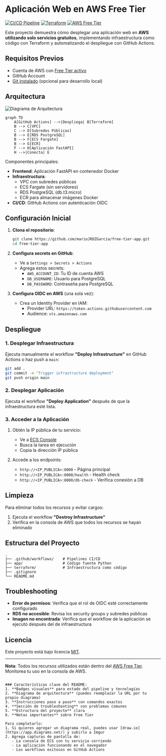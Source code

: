 #  Aplicación Web en AWS Free Tier

[![CI/CD Pipeline](https://github.com/marioJRDZGarcia/free-tier-app/actions/workflows/deploy-infra.yml/badge.svg)](https://github.com/marioJRDZGarcia/free-tier-app/actions)
[![Terraform](https://img.shields.io/badge/terraform-1.5%2B-blue.svg)](https://www.terraform.io/)
[![AWS Free Tier](https://img.shields.io/badge/AWS-Free%20Tier-orange.svg)](https://aws.amazon.com/free/)

Este proyecto demuestra cómo desplegar una aplicación web en **AWS utilizando solo servicios gratuitos**, implementando infraestructura como código con Terraform y automatizando el despliegue con GitHub Actions.

##  Requisitos Previos

- Cuenta de AWS con [Free Tier activo](https://aws.amazon.com/free/)
- GitHub Account
- [Git instalado](https://git-scm.com/downloads) (opcional para desarrollo local)

##  Arquitectura

![Diagrama de Arquitectura](https://i.imgur.com/JKQ4l5A.png)

```mermaid
graph TD
    A[GitHub Actions] -->|Despliega| B[Terraform]
    B --> C[VPC]
    C --> D[Subredes Públicas]
    B --> E[RDS PostgreSQL]
    B --> F[ECS Fargate]
    B --> G[ECR]
    F --> H[Aplicación FastAPI]
    H -->|Conecta| E
```

Componentes principales:
- **Frontend**: Aplicación FastAPI en contenedor Docker
- **Infraestructura**: 
  - VPC con subredes públicas
  - ECS Fargate (sin servidores)
  - RDS PostgreSQL (db.t3.micro)
  - ECR para almacenar imágenes Docker
- **CI/CD**: GitHub Actions con autenticación OIDC

##  Configuración Inicial

1. **Clona el repositorio**:
   ```bash
   git clone https://github.com/marioJRDZGarcia/free-tier-app.git
   cd free-tier-app
   ```

2. **Configura secrets en GitHub**:
   - Ve a `Settings > Secrets > Actions`
   - Agrega estos secrets:
     - `AWS_ACCOUNT_ID`: Tu ID de cuenta AWS
     - `DB_USERNAME`: Usuario para PostgreSQL
     - `DB_PASSWORD`: Contraseña para PostgreSQL

3. **Configura OIDC en AWS** (una sola vez):
   - Crea un Identity Provider en IAM:
     - Provider URL: `https://token.actions.githubusercontent.com`
     - Audience: `sts.amazonaws.com`

##  Despliegue

### 1. Desplegar Infraestructura
Ejecuta manualmente el workflow **"Deploy Infrastructure"** en GitHub Actions o haz push a `main`:
```bash
git add .
git commit -m "Trigger infrastructure deployment"
git push origin main
```

### 2. Desplegar Aplicación
Ejecuta el workflow **"Deploy Application"** después de que la infraestructura esté lista.

### 3. Acceder a la Aplicación
1. Obtén la IP pública de tu servicio:
   - Ve a [ECS Console](https://console.aws.amazon.com/ecs/)
   - Busca la tarea en ejecución
   - Copia la dirección IP pública

2. Accede a los endpoints:
   - `http://<IP_PUBLICA>:8000` - Página principal
   - `http://<IP_PUBLICA>:8000/health` - Health check
   - `http://<IP_PUBLICA>:8000/db-check` - Verifica conexión a DB

##  Limpieza
Para eliminar todos los recursos y evitar cargos:
1. Ejecuta el workflow **"Destroy Infrastructure"**
2. Verifica en la consola de AWS que todos los recursos se hayan eliminado

##  Estructura del Proyecto
```
.
├── .github/workflows/    # Pipelines CI/CD
├── app/                  # Código fuente Python
├── terraform/            # Infraestructura como código
├── .gitignore
└── README.md
```

##  Troubleshooting
- **Error de permisos**: Verifica que el rol de OIDC esté correctamente configurado
- **RDS no accesible**: Revisa los security groups y subredes públicas
- **Imagen no encontrada**: Verifica que el workflow de la aplicación se ejecutó después del de infraestructura

##  Licencia
Este proyecto está bajo licencia [MIT](LICENSE).

---

**Nota**: Todos los recursos utilizados están dentro del [AWS Free Tier](https://aws.amazon.com/free/). Monitorea tu uso en la consola de AWS.
```

### Características clave del README:
1. **Badges visuales** para estado del pipeline y tecnologías
2. **Diagrama de arquitectura** (puedes reemplazar la URL por tu propio diagrama)
3. **Instrucciones paso a paso** con comandos exactos
4. **Sección de troubleshooting** con problemas comunes
5. **Estructura del proyecto** clara
6. **Notas importantes** sobre Free Tier

Para completarlo:
1. Si quieres agregar un diagrama real, puedes usar [draw.io](https://app.diagrams.net/) y subirlo a Imgur
2. Agrega capturas de pantalla de:
   - La consola de ECS con tu servicio corriendo
   - La aplicación funcionando en el navegador
   - Los workflows exitosos en GitHub Actions